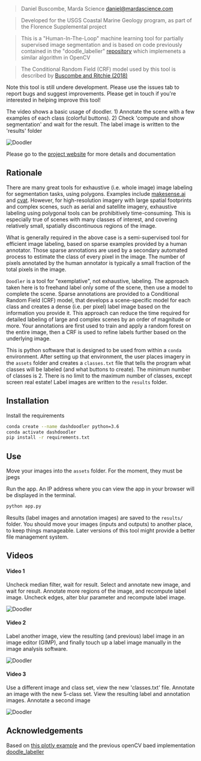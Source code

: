 
> Daniel Buscombe, Marda Science daniel@mardascience.com

> Developed for the USGS Coastal Marine Geology program, as part of the Florence Supplemental project

> This is a "Human-In-The-Loop" machine learning tool for partially supervised image segmentation and is based on code previously contained in the "doodle_labeller" [repository](https://github.com/dbuscombe-usgs/doodle_labeller) which implemenets a similar algorithm in OpenCV

> The Conditional Random Field (CRF) model used by this tool is described by [Buscombe and Ritchie (2018)](https://www.mdpi.com/2076-3263/8/7/244)


Note this tool is still undere development. Please use the issues tab to report bugs and suggest improvements. Please get in touch if you're interested in helping improve this tool!

The video shows a basic usage of doodler. 1) Annotate the scene with a few examples of each class (colorful buttons).  2) Check 'compute and show segmentation' and wait for the result. The label image is written to the 'results' folder

![Doodler](https://raw.githubusercontent.com/dbuscombe-usgs/dash_doodler/main/assets/doodler_preview.gif)


Please go to the [project website](https://dbuscombe-usgs.github.io/dash_doodler/) for more details and documentation

## Rationale
There are many great tools for exhaustive (i.e. whole image) image labeling for segmentation tasks, using polygons. Examples include [makesense.ai](www.makesense.ai) and [cvat](https://cvat.org). However, for high-resolution imagery with large spatial footprints and complex scenes, such as aerial and satellite imagery, exhaustive labeling using polygonal tools can be prohibitively time-consuming. This is especially true of scenes with many classes of interest, and covering relatively small, spatially discontinuous regions of the image.

What is generally required in the above case is a semi-supervised tool for efficient image labeling, based on sparse examples provided by a human annotator. Those sparse annotations are used by a secondary automated process to estimate the class of every pixel in the image. The number of pixels annotated by the human annotator is typically a small fraction of the total pixels in the image.  

`Doodler` is a tool for "exemplative", not exhaustive, labeling. The approach taken here is to freehand label only some of the scene, then use a model to complete the scene. Sparse annotations are provided to a Conditional Random Field (CRF) model, that develops a scene-specific model for each class and creates a dense (i.e. per pixel) label image based on the information you provide it. This approach can reduce the time required for detailed labeling of large and complex scenes by an order of magnitude or more. Your annotations are first used to train and apply a random forest on the entire image, then a CRF is used to refine labels further based on the underlying image.

This is python software that is designed to be used from within a `conda` environment. After setting up that environment, the user places imagery in the `assets` folder and creates a `classes.txt` file that tells the program what classes will be labeled (and what buttons to create). The minimum number of classes is 2. There is no limit to the maximum number of classes, except screen real estate! Label images are written to the `results` folder.


## Installation

Install the requirements

```bash
conda create --name dashdoodler python=3.6
conda activate dashdoodler
pip install -r requirements.txt
```


## Use
Move your images into the `assets` folder. For the moment, they must be jpegs

Run the app. An IP address where you can view the app in your browser will be
displayed in the terminal.

```bash
python app.py
```

Results (label images and annotation images) are saved to the `results/` folder. You should move your images (inputs and outputs) to another place, to keep things manageable. Later versions of this tool might provide a better file management system.


## Videos


#### Video 1
Uncheck median filter, wait for result. Select and annotate new image, and wait for result. Annotate more regions of the image, and recompute label image. Uncheck edges, alter blur parameter and recompute label image.

![Doodler](https://raw.githubusercontent.com/dbuscombe-usgs/dash_doodler/main/assets/doodler_preview2.gif)

#### Video 2
Label another image, view the resulting (and previous) label image in an image editor (GIMP), and finally touch up a label image manually in the image analysis software.

![Doodler](https://raw.githubusercontent.com/dbuscombe-usgs/dash_doodler/main/assets/doodler_preview3.gif)

#### Video 3
Use a different image and class set, view the new 'classes.txt' file. Annotate an image with the new 5-class set. View the resulting label and annotation images. Annotate a second image

![Doodler](https://raw.githubusercontent.com/dbuscombe-usgs/dash_doodler/main/assets/doodler_preview3.gif)


## Acknowledgements

Based on [this plotly example](https://github.com/plotly/dash-sample-apps/tree/master/apps/dash-image-segmentation) and the previous openCV baed implementation [doodle_labeller](https://github.com/dbuscombe-usgs/doodle_labeller)
